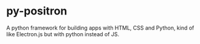 # py-positron
A python framework for building apps with HTML, CSS and Python, kind of like Electron.js but with python instead of JS.
